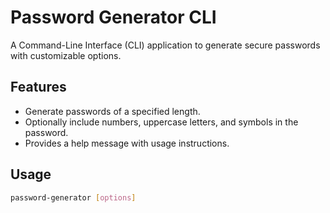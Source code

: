 # Password Generator CLI

A Command-Line Interface (CLI) application to generate secure passwords with customizable options.

## Features

- Generate passwords of a specified length.
- Optionally include numbers, uppercase letters, and symbols in the password.
- Provides a help message with usage instructions.

## Usage

```bash
password-generator [options]
```

